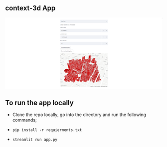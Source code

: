 ## context-3d App

![App](/images/app.png)

## To run the app locally

- Clone the repo locally, go into the directory and run the following commands;

- `pip install -r requierments.txt`

- `streamlit run app.py`

